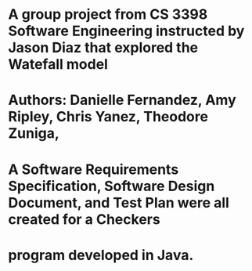 # A group project from CS 3398 Software Engineering instructed by Jason Diaz that explored the Watefall model
# Authors: Danielle Fernandez, Amy Ripley, Chris Yanez, Theodore Zuniga, 
# A Software Requirements Specification, Software Design Document, and Test Plan were all created for a Checkers
# program developed in Java.

